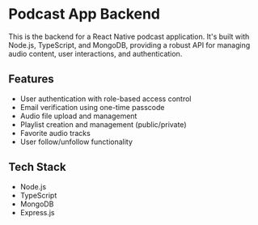 # Podcast App Backend

This is the backend for a React Native podcast application. It's built with Node.js, TypeScript, and MongoDB, providing a robust API for managing audio content, user interactions, and authentication.

## Features

- User authentication with role-based access control
- Email verification using one-time passcode
- Audio file upload and management
- Playlist creation and management (public/private)
- Favorite audio tracks
- User follow/unfollow functionality

## Tech Stack

- Node.js
- TypeScript
- MongoDB
- Express.js
